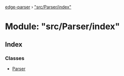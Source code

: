 [edge-parser](../README.md) › ["src/Parser/index"](_src_parser_index_.md)

# Module: "src/Parser/index"

## Index

### Classes

* [Parser](../classes/_src_parser_index_.parser.md)
